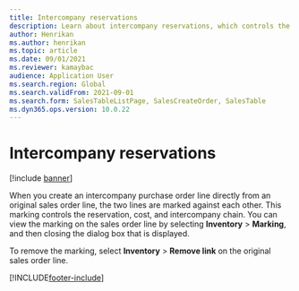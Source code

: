 ```yaml
---
title: Intercompany reservations
description: Learn about intercompany reservations, which controls the reservation, cost, and intercompany chain, including an outline on removing markings.
author: Henrikan
ms.author: henrikan
ms.topic: article
ms.date: 09/01/2021
ms.reviewer: kamaybac
audience: Application User
ms.search.region: Global
ms.search.validFrom: 2021-09-01
ms.search.form: SalesTableListPage, SalesCreateOrder, SalesTable
ms.dyn365.ops.version: 10.0.22
---
```


# Intercompany reservations

[!include [banner](../../includes/banner.md)]

When you create an intercompany purchase order line directly from an original sales order line, the two lines are marked against each other. This marking controls the reservation, cost, and intercompany chain. You can view the marking on the sales order line by selecting **Inventory** \> **Marking**, and then closing the dialog box that is displayed.

To remove the marking, select **Inventory** \> **Remove link** on the original sales order line.

[!INCLUDE[footer-include](../../includes/footer-banner.md)]
